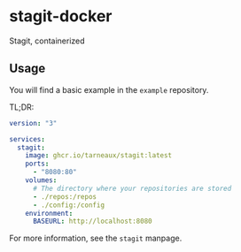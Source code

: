 # stagit-docker
Stagit, containerized

## Usage

You will find a basic example in the `example` repository.

TL;DR:

```yaml
version: "3"

services:
  stagit:
    image: ghcr.io/tarneaux/stagit:latest
    ports:
      - "8080:80"
    volumes:
      # The directory where your repositories are stored
      - ./repos:/repos
      - ./config:/config
    environment:
      BASEURL: http://localhost:8080
```


For more information, see the `stagit` manpage.

